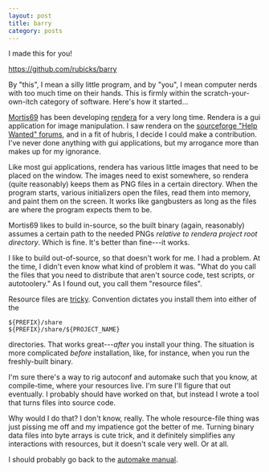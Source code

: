 ```yaml
---
layout: post
title: barry
category: posts
---
```


I made this for you!

https://github.com/rubicks/barry

By "this", I mean a silly little program, and by "you", I mean computer nerds
with too much time on their hands. This is firmly within the
scratch-your-own-itch category of software. Here's how it started...

[Mortis69][Mortis69] has been developing [rendera][rendera] for a very long
time. Rendera is a gui application for image manipulation. I saw rendera on the
[sourceforge "Help Wanted" forums][sourceforge-help-wanted], and in a fit of
hubris, I decide I could make a contribution. I've never done anything with gui
applications, but my arrogance more than makes up for my ignorance.

Like most gui applications, rendera has various little images that need to be
placed on the window. The images need to exist somewhere, so rendera (quite
reasonably) keeps them as PNG files in a certain directory. When the program
starts, various initializers open the files, read them into memory, and paint
them on the screen. It works like gangbusters as long as the files are where the
program expects them to be.

Mortis69 likes to build in-source, so the built binary (again, reasonably)
assumes a certain path to the needed PNGs *relative to rendera project root
directory*. Which is fine. It's better than fine---it works.

I like to build out-of-source, so that doesn't work for me. I had a problem. At
the time, I didn't even know what kind of problem it was. "What do you call the
files that you need to distribute that aren't source code, test scripts, or
autotoolery." As I found out, you call them "resource files".

Resource files are [tricky][slashdot-resource-files]. Convention dictates you
install them into either of the

    ${PREFIX}/share
    ${PREFIX}/share/${PROJECT_NAME}

directories. That works great---*after* you install your thing. The situation is
more complicated *before* installation, like, for instance, when you run the
freshly-built binary.

I'm sure there's a way to rig autoconf and automake such that you know, at
compile-time, where your resources live. I'm sure I'll figure that out
eventually. I probably should have worked on that, but instead I wrote a tool
that turns files into source code.

Why would I do that? I don't know, really. The whole resource-file thing was
just pissing me off and my impatience got the better of me. Turning binary data
files into byte arrays is cute trick, and it definitely simplifies any
interactions with resources, but it doesn't scale very well. Or at all.

I should probably go back to the [automake manual][automake-manual].


[Mortis69]: https://github.com/Mortis69
[rendera]: https://github.com/Mortis69/rendera
[slashdot-resource-files]: http://stackoverflow.com/questions/9242524/data-files-with-gnus-autoconf-and-automake
[sourceforge-help-wanted]: http://sourceforge.net/p/forge/helpwanted/
[automake-manual]: https://www.gnu.org/software/automake/manual/automake.html

